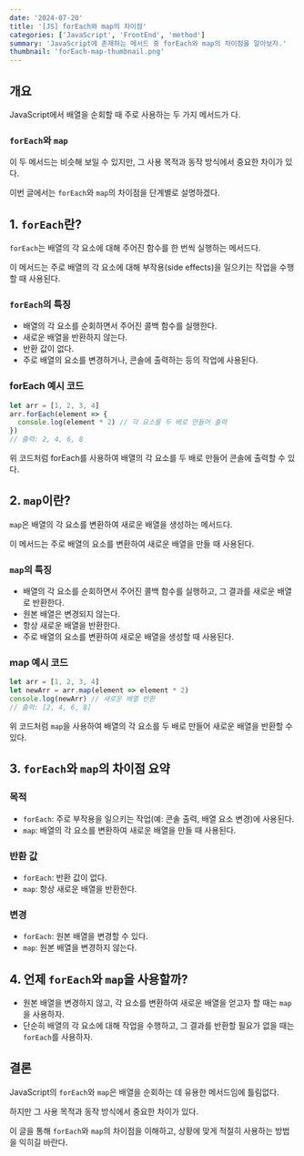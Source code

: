 ```yaml
---
date: '2024-07-20'
title: '[JS] forEach와 map의 차이점'
categories: ['JavaScript', 'FrontEnd', 'method']
summary: 'JavaScript에 존재하는 메서드 중 forEach와 map의 차이점을 알아보자.'
thumbnail: 'forEach-map-thumbnail.png'
---
```


## 개요

JavaScript에서 배열을 순회할 때 주로 사용하는 두 가지 메서드가 다.

### `forEach`와 `map`

이 두 메서드는 비슷해 보일 수 있지만, 그 사용 목적과 동작 방식에서 중요한 차이가 있다.

이번 글에서는 `forEach`와 `map`의 차이점을 단계별로 설명하겠다.

## 1. `forEach`란?

`forEach`는 배열의 각 요소에 대해 주어진 함수를 한 번씩 실행하는 메서드다.

이 메서드는 주로 배열의 각 요소에 대해 부작용(side effects)을 일으키는 작업을 수행할 때 사용된다.

### `forEach`의 특징

- 배열의 각 요소를 순회하면서 주어진 콜백 함수를 실행한다.
- 새로운 배열을 반환하지 않는다.
- 반환 값이 없다.
- 주로 배열의 요소를 변경하거나, 콘솔에 출력하는 등의 작업에 사용된다.

### forEach 예시 코드

```javascript
let arr = [1, 2, 3, 4]
arr.forEach(element => {
  console.log(element * 2) // 각 요소를 두 배로 만들어 출력
})
// 출력: 2, 4, 6, 8
```

위 코드처럼 forEach를 사용하여 배열의 각 요소를 두 배로 만들어 콘솔에 출력할 수 있다.

## 2. `map`이란?

`map`은 배열의 각 요소를 변환하여 새로운 배열을 생성하는 메서드다.

이 메서드는 주로 배열의 요소를 변환하여 새로운 배열을 만들 때 사용된다.

### `map`의 특징

- 배열의 각 요소를 순회하면서 주어진 콜백 함수를 실행하고, 그 결과를 새로운 배열로 반환한다.
- 원본 배열은 변경되지 않는다.
- 항상 새로운 배열을 반환한다.
- 주로 배열의 요소를 변환하여 새로운 배열을 생성할 때 사용된다.

### map 예시 코드

```jsx
let arr = [1, 2, 3, 4]
let newArr = arr.map(element => element * 2)
console.log(newArr) // 새로운 배열 반환
// 출력: [2, 4, 6, 8]
```

위 코드처럼 `map`을 사용하여 배열의 각 요소를 두 배로 만들어 새로운 배열을 반환할 수 있다.

## 3. `forEach`와 `map`의 차이점 요약

### 목적

- `forEach`: 주로 부작용을 일으키는 작업(예: 콘솔 출력, 배열 요소 변경)에 사용된다.
- `map`: 배열의 각 요소를 변환하여 새로운 배열을 만들 때 사용된다.

### 반환 값

- `forEach`: 반환 값이 없다.
- `map`: 항상 새로운 배열을 반환한다.

### 변경

- `forEach`: 원본 배열을 변경할 수 있다.
- `map`: 원본 배열을 변경하지 않는다.

## 4. 언제 `forEach`와 `map`을 사용할까?

- 원본 배열을 변경하지 않고, 각 요소를 변환하여 새로운 배열을 얻고자 할 때는 `map`을 사용하자.
- 단순히 배열의 각 요소에 대해 작업을 수행하고, 그 결과를 반환할 필요가 없을 때는 `forEach`를 사용하자.

## 결론

JavaScript의 `forEach`와 `map`은 배열을 순회하는 데 유용한 메서드임에 틀림없다.

하지만 그 사용 목적과 동작 방식에서 중요한 차이가 있다.

이 글을 통해 `forEach`와 `map`의 차이점을 이해하고, 상황에 맞게 적절히 사용하는 방법을 익히길 바란다.
